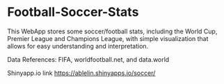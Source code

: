 # Football-Soccer-Stats
This WebApp stores some soccer/football stats, including the World Cup, Premier League and Champions League, with simple visualization that allows for easy understanding and interpretation. 

Data References: FIFA, worldfootball.net, and data.world 

Shinyapp.io link
https://ablelin.shinyapps.io/soccer/
